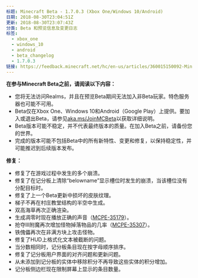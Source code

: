 ```yaml
---
标题: Minecraft Beta - 1.7.0.3 (Xbox One/Windows 10/Android)
日期: 2018-08-30T23:04:51Z
更新: 2018-08-30T23:07:43Z
分类: Beta 和预览信息及变更日志
标签:
  - xbox_one
  - windows_10
  - android
  - beta_changelog
  - 1.7.0.3
链接: https://feedback.minecraft.net/hc/en-us/articles/360015150092-Minecraft-Beta-1-7-0-3-Xbox-One-Windows-10-Android
---
```


**在参与Minecraft Beta之前，请阅读以下内容：**

- 您将无法访问Realms，并且在预览Beta期间无法加入非Beta玩家。特色服务器也可能不可用。
- Beta仅在Xbox One、Windows 10和Android（Google Play）上提供。要加入或退出Beta，请参见[aka.ms/JoinMCBeta](http://aka.ms/JoinMCBeta)以获取详细说明。
- Beta版本可能不稳定，并不代表最终版本的质量。在加入Beta之前，请备份您的世界。
- 完成的版本可能不包括Beta中的所有新特性、变更和修复，以保持稳定性，并可能推迟到后续版本发布。

**修复：**

- 修复了在游戏过程中发生的多个崩溃。
- 修复了在记分板上清除“belowname”显示槽位时发生的崩溃，当该槽位没有分配目标时。
- 修复了上一个Beta更新中损坏的皮肤纹理。
- 梯子不再在村庄教堂结构的半空中生成。
- 双高海草再次正确渲染。
- 生成凋零时现在播放正确的声音（[MCPE-35179](https://bugs.mojang.com/browse/MCPE-35179)）。
- 抢夺III附魔再次增加怪物掉落物品的几率（[MCPE-35307](https://bugs.mojang.com/browse/MCPE-35307)）。
- 铁傀儡再次在非满方块上攻击怪物。
- 修复了HUD上格式化文本被截断的问题。
- 当分数相同时，记分板条目现在按字母顺序排序。
- 修复了记分板用户界面的对齐问题和更新问题。
- 从未添加到记分板的实体中移除积分不再导致这些实体的积分增加。
- 记分板侧边栏现在限制屏幕上显示的条目数量。